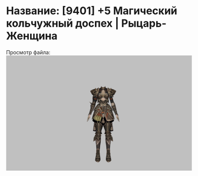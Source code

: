 # Название: [9401] +5 Магический кольчужный доспех | Рыцарь-Женщина

Просмотр файла:
![p010006.png](p010006.png)